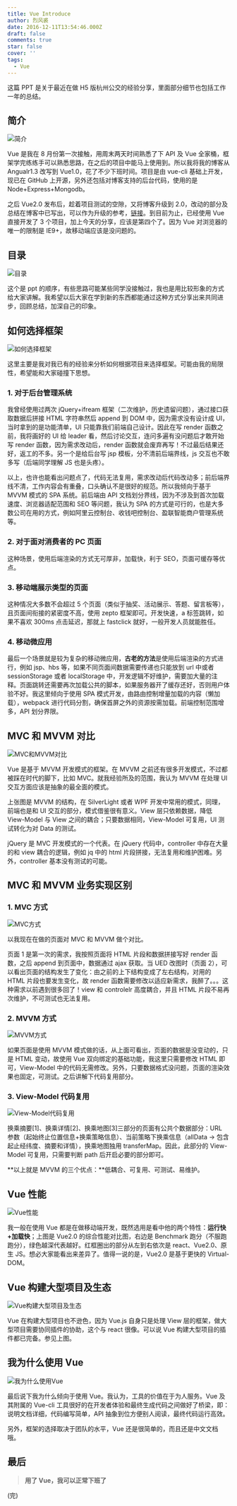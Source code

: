 ```yaml
---
title: Vue Introduce
author: 烈风裘
date: 2016-12-11T13:54:46.000Z
draft: false
comments: true
star: false
cover: ''
tags: 
  - Vue
---
```


这篇 PPT 是关于最近在做 H5 版杭州公交的经验分享，里面部分细节也包括工作一年的总结。

## 简介

![简介](http://xiangsongtao.com/uploads/1481464550000.jpeg)

Vue 是我在 8 月份第一次接触，用周末两天时间熟悉了下 API 及 Vue 全家桶，框架学完练练手可以熟悉思路，在之后的项目中能马上使用到。所以我将我的博客从 Angualr1.3 改写到 Vue1.0，花了不少下班时间。项目是由 vue-cli 基础上开发，现已在 GitHub 上开源，另外还包括对博客支持的后台代码，使用的是 Node+Express+Mongodb。

之后 Vue2.0 发布后，趁着项目测试的空隙，又将博客升级到 2.0，改动的部分及总结在博客中已写出，可以作为升级的参考，[链接](http://xiangsongtao.com/article/5846277f089b4c33d4ec79a9)。到目前为止，已经使用 Vue 直接开发了 3 个项目，加上今天的分享，应该是第四个了。因为 Vue 对浏览器的唯一的限制是 IE9+，故移动端应该是没问题的。

## 目录

![目录](http://xiangsongtao.com/uploads/1481464684000.jpeg)

这个是 ppt 的顺序，有些思路可能某些同学没接触过，我也是用比较形象的方式给大家讲解。我希望以后大家在学到新的东西都能通过这种方式分享出来共同进步，回顾总结，加深自己的印象。

## 如何选择框架

![如何选择框架](http://xiangsongtao.com/uploads/1481464705000.jpeg)

这里主要是我对我已有的经验来分析如何根据项目来选择框架。可能由我的局限性，希望能和大家碰撞下思想。

### 1. 对于后台管理系统

我曾经使用过两次 jQuery+ifream 框架（二次维护，历史遗留问题），通过接口获取数据后拼接 HTML 字符串然后 append 到 DOM 中，因为需求没有设计成 UI，当时拿到的是功能清单，UI 只能靠我们前端自己设计。因此在写 render 函数之前，我将画好的 UI 给 leader 看，然后讨论交互，连问多遍有没问题后才敢开始写 render 函数，因为需求改动后，render 函数就会废弃再写！不过最后结果还好，返工的不多。另一个是给后台写 jsp 模板，分不清前后端界线，js 交互也不敢多写（后端同学理解 JS 也是头疼）。

以上，也许也能看出问题点了，代码无法复用，需求改动后代码改动多；前后端界线不清，工作内容会有重叠，口头确认不是很好的规范。所以我倾向于基于 MVVM 模式的 SPA 系统。前后端由 API 文档划分界线，因为不涉及到首次加载速度、浏览器适配范围和 SEO 等问题，我认为 SPA 的方式是可行的，也是大多数公司在用的方式，例如阿里云控制台、收钱吧控制台、盈联智能商户管理系统等。

### 2. 对于面对消费者的 PC 页面

这种场景，使用后端渲染的方式无可厚非，加载快，利于 SEO，页面可缓存等优点。

### 3. 移动端展示类型的页面

这种情况大多数不会超过 5 个页面（类似于抽奖、活动展示、答题、留言板等），且页面间衔接的紧密度不高，使用 zepto 框架即可。开发快速，a 标签跳转，如果不喜欢 300ms 点击延迟，那就上 fastclick 就好，一般开发人员就能胜任。

### 4. 移动微应用

最后一个场景就是较为复杂的移动微应用，**古老的方法**是使用后端渲染的方式进行，例如 jsp、hbs 等，如果不同页面间数据需要传递也只能放到 url 中或者 sessionStorage 或者 localStorage 中，开发逻辑不好维护，需要加大量的注释。页面跳转还需要再次加载公共的脚本，如果服务器开了缓存还好，否则用户体验不好。我这里倾向于使用 SPA 模式开发，由路由控制增量加载的内容（懒加载），webpack 进行代码分割，确保首屏之外的资源按需加载。前端控制范围增多，API 划分界限。

## MVC 和 MVVM 对比

![MVC和MVVM对比](http://xiangsongtao.com/uploads/1481464740000.jpeg)

Vue 是基于 MVVM 开发模式的框架。在 MVVM 之前还有很多开发模式，不过都被踩在时代的脚下，比如 MVC。就我经验所及的范围，我认为 MVVM 在处理 UI 交互方面应该是抽象的最全面的模式。

上张图是 MVVM 的结构，在 SilverLight 或者 WPF 开发中常用的模式，同理，前端也是和 UI 交互的部分，模式借鉴很有意义。View 层只依赖数据，降低 View-Model 与 View 之间的耦合；只要数据相同，View-Model 可复用，UI 测试转化为对 Data 的测试。

jQuery 是 MVC 开发模式的一个代表。在 jQuery 代码中，controller 中存在大量的和 view 耦合的逻辑，例如 jq 中的 html 片段拼接，无法复用和维护困难。另外，controller 基本没有测试的可能。

## MVC 和 MVVM 业务实现区别

### 1. MVC 方式

![MVC方式](http://xiangsongtao.com/uploads/1481464793000.jpeg)

以我现在在做的页面对 MVC 和 MVVM 做个对比。

页面 1 是第一次的需求，我按照页面将 HTML 片段和数据拼接写好 render 函数，之后 append 到页面中，数据通过 ajax 获取。当 UED 改图时（页面 2），可以看出页面的结构发生了变化：由之前的上下结构变成了左右结构，对用的 HTML 片段也要发生变化，故 render 函数需要修改以适应新需求，我醉了。。。这种需求以前遇到很多回了！view 和 controlelr 高度耦合，并且 HTML 片段不易再次维护，不可测试也无法复用。

### 2. MVVM 方式

![MVVM方式](http://xiangsongtao.com/uploads/1481464827000.jpeg)

如果页面是使用 MVVM 模式做的话，从上面可看出，页面的数据是没变动的，只是 HTML 变动，故使用 Vue 双向绑定的基础功能，我这里只需要修改 HTML 即可，View-Model 中的代码无需修改。另外，只要数据格式没问题，页面的渲染效果也固定，可测试。之后讲解下代码复用部分。

### 3. View-Model 代码复用

![View-Model代码复用](http://xiangsongtao.com/uploads/1481464853000.jpeg)

换乘摘要[1]、换乘详情[2]、换乘地图[3]三部分的页面有公共个数据部分：URL 参数（起始终止位置信息+换乘策略信息）、当前策略下换乘信息（allData -> 包含起止经纬度、摘要和详情），换乘地图独用 transferMap。因此，此部分的 View-Model 可复用，只需要判断 path 后开启必要的部分即可。

**以上就是 MVVM 的三个优点：**低耦合、可复用、可测试、易维护。

## Vue 性能

![Vue性能](http://xiangsongtao.com/uploads/1481464887000.jpeg)

我一般在使用 Vue 都是在做移动端开发，既然选用是看中他的两个特性：**运行快+加载快**；上图是 Vue2.0 的综合性能对比图，右边是 Benchmark 跑分（不服跑跑分），绿色越深代表越好。红框圈出的部分从左到右依次是 react、Vue2.0、原生 JS。想必大家能看出来差异了。值得一说的是，Vue2.0 是基于更快的 Virtual-DOM。

## Vue 构建大型项目及生态

![Vue构建大型项目及生态](http://xiangsongtao.com/uploads/1481464916000.jpeg)

Vue 在构建大型项目也不逊色，因为 Vue.js 自身只是处理 View 层的框架，做大型项目需要协同插件的协助，这个与 react 很像。可以说 Vue 构建大型项目的插件都已完备。参见上图。

## 我为什么使用 Vue

![我为什么使用Vue](http://xiangsongtao.com/uploads/1481464940000.jpeg)

最后说下我为什么倾向于使用 Vue。我认为，工具的价值在于为人服务。Vue 及其附属的 Vue-cli 工具很好的在开发者体验和最终生成代码之间做好了桥梁，即：说明文档详细，代码编写简单，API 抽象到位方便别人阅读，最终代码运行高效。

另外，框架的选择取决于团队的水平，Vue 还是很简单的，而且还是中文文档哦。

## 最后

> **用了 Vue，我可以正常下班了**

(完)
